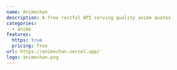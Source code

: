 ```yaml
---
name: Animechan
description: A free restful API serving quality anime quotes
categories:
  - anime
features:
  https: true
  pricing: free
url: https://animechan.vercel.app/
logo: animechan.png
---
```

